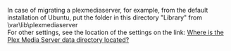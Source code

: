 In case of migrating a plexmediaserver, for example, from the default installation of Ubuntu, put the folder in this directory "Library" from \var\lib\plexmediaserver\
For other settings, see the location of the settings on the link: [Where is the Plex Media Server data directory located?][]




[Where is the Plex Media Server data directory located?]: https://support.plex.tv/articles/202915258-where-is-the-plex-media-server-data-directory-located/ "developer documentation"
